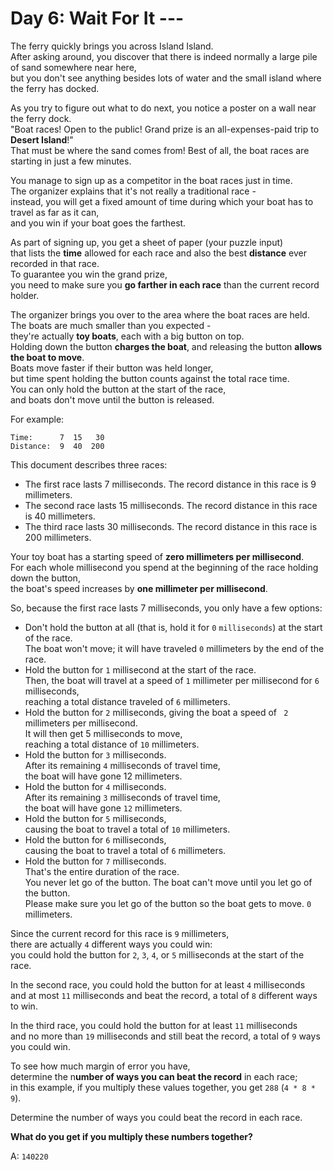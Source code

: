 # Day 6: Wait For It ---

The ferry quickly brings you across Island Island.  
After asking around, you discover that there is indeed normally a large pile of sand somewhere near here,  
but you don't see anything besides lots of water and the small island where the ferry has docked.

As you try to figure out what to do next, you notice a poster on a wall near the ferry dock.  
"Boat races! Open to the public! Grand prize is an all-expenses-paid trip to **Desert Island**!"  
That must be where the sand comes from! Best of all, the boat races are starting in just a few minutes.

You manage to sign up as a competitor in the boat races just in time.  
The organizer explains that it's not really a traditional race -  
instead, you will get a fixed amount of time during which your boat has to travel as far as it can,  
and you win if your boat goes the farthest.

As part of signing up, you get a sheet of paper (your puzzle input)  
that lists the **time** allowed for each race and also the best **distance** ever recorded in that race.  
To guarantee you win the grand prize,  
you need to make sure you **go farther in each race** than the current record holder.

The organizer brings you over to the area where the boat races are held.  
The boats are much smaller than you expected -  
they're actually **toy boats**, each with a big button on top.  
Holding down the button **charges the boat**, and releasing the button **allows the boat to move**.  
Boats move faster if their button was held longer,  
but time spent holding the button counts against the total race time.  
You can only hold the button at the start of the race,  
and boats don't move until the button is released.

For example:

```text
Time:      7  15   30
Distance:  9  40  200
```

This document describes three races:

- The first race lasts 7 milliseconds. The record distance in this race is 9 millimeters.
- The second race lasts 15 milliseconds. The record distance in this race is 40 millimeters.
- The third race lasts 30 milliseconds. The record distance in this race is 200 millimeters.

Your toy boat has a starting speed of **zero millimeters per millisecond**.  
For each whole millisecond you spend at the beginning of the race holding down the button,  
the boat's speed increases by **one millimeter per millisecond**.

So, because the first race lasts 7 milliseconds, you only have a few options:

- Don't hold the button at all (that is, hold it for `0` `milliseconds`) at the start of the race.  
  The boat won't move; it will have traveled `0` millimeters by the end of the race.
- Hold the button for `1` millisecond at the start of the race.  
  Then, the boat will travel at a speed of `1` millimeter per millisecond for `6` milliseconds,  
  reaching a total distance traveled of `6` millimeters.
- Hold the button for `2` milliseconds, giving the boat a speed of ` 2` millimeters per millisecond.  
  It will then get 5 milliseconds to move,  
  reaching a total distance of `10` millimeters.
- Hold the button for `3` milliseconds.  
  After its remaining `4` milliseconds of travel time,  
  the boat will have gone 12 millimeters.
- Hold the button for `4` milliseconds.  
  After its remaining `3` milliseconds of travel time,  
  the boat will have gone `12` millimeters.
- Hold the button for `5` milliseconds,  
  causing the boat to travel a total of `10` millimeters.
- Hold the button for `6` milliseconds,  
  causing the boat to travel a total of `6` millimeters.
- Hold the button for `7` milliseconds.  
  That's the entire duration of the race.  
  You never let go of the button. The boat can't move until you let go of the button.  
  Please make sure you let go of the button so the boat gets to move. `0` millimeters.

Since the current record for this race is `9` millimeters,  
there are actually `4` different ways you could win:  
you could hold the button for `2`, `3`, `4`, or `5` milliseconds at the start of the race.

In the second race, you could hold the button for at least `4` milliseconds  
and at most `11` milliseconds and beat the record, a total of `8` different ways to win.

In the third race, you could hold the button for at least `11` milliseconds  
and no more than `19` milliseconds and still beat the record, a total of `9` ways you could win.

To see how much margin of error you have,  
determine the n**umber of ways you can beat the record** in each race;  
in this example, if you multiply these values together, you get `288` (`4 * 8 * 9`).

Determine the number of ways you could beat the record in each race.

**What do you get if you multiply these numbers together?**

A: `140220`
